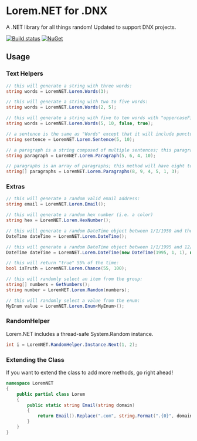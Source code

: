 Lorem.NET for .DNX
==================

A .NET library for all things random!  Updated to support DNX projects.

[![Build status](https://ci.appveyor.com/api/projects/status/81i490v2mfq1h0gw?svg=true)](https://ci.appveyor.com/project/trichards57/lorem-dnx-net)
[![NuGet](https://img.shields.io/nuget/v/Lorem.DNX.NET.svg?maxAge=2592000)](https://www.nuget.org/packages/Lorem.DNX.NET/)


Usage
---------------

### Text Helpers

```csharp
// this will generate a string with three words:
string words = LoremNET.Lorem.Words(3);

// this will generate a string with two to five words:
string words = LoremNET.Lorem.Words(2, 5);

// this will generate a string with five to ten words with "uppercaseFirstLetter" set to "false" and "includePunctuation" set to "true":
string words = LoremNET.Lorem.Words(5, 10, false, true);

// a sentence is the same as "Words" except that it will include punctuation by default and will include a "." at the end of a string:
string sentence = LoremNET.Lorem.Sentence(5, 10);

// a paragraph is a string composed of multiple sentences; this paragraph will have five to six words per sentence, and four to ten sentences:
string paragraph = LoremNET.Lorem.Paragraph(5, 6, 4, 10);

// paragraphs is an array of paragraphs; this method will have eight to nine words per sentence, four to five sentences per paragraph, and one to three paragraphs:
string[] paragraphs = LoremNET.Lorem.Paragraphs(8, 9, 4, 5, 1, 3);
```

### Extras

```csharp
// this will generate a random valid email address:
string email = LoremNET.Lorem.Email();

// this will generate a random hex number (i.e. a color)
string hex = LoremNET.Lorem.HexNumber();

// this will generate a random DateTime object between 1/1/1950 and the current DateTime:
DateTime dateTime = LoremNET.Lorem.DateTime();

// this will generate a random DateTime object between 1/1/1995 and 12/31/2020:
DateTime dateTime = LoremNET.Lorem.DateTime(new DateTime(1995, 1, 1), new DateTime(2020, 12, 31))

// this will return "true" 55% of the time:
bool isTruth = LoremNET.Lorem.Chance(55, 100);

// this will randomly select an item from the group:
string[] numbers = GetNumbers();
string number = LoremNET.Lorem.Random(numbers);

// this will randomly select a value from the enum:
MyEnum value = LoremNET.Lorem.Enum<MyEnum>(); 

```

### RandomHelper

Lorem.NET includes a thread-safe System.Random instance.

```csharp
int i = LoremNET.RandomHelper.Instance.Next(1, 2);
```

### Extending the Class

If you want to extend the class to add more methods, go right ahead!

```csharp
namespace LoremNET
{
    public partial class Lorem
    {
        public static string Email(string domain)
        {
            return Email().Replace(".com", string.Format(".{0}", domain));
        }
    }
}
```
